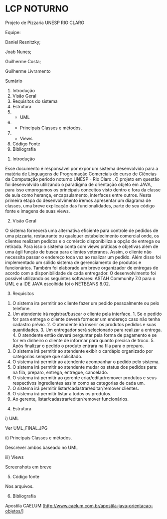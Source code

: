 # LCP NOTURNO
Projeto de Pizzaria
UNESP RIO CLARO

Equipe:

Daniel Resnitzky;

Joab Nunes;

Guilherme Costa;

Guilherme Livramento


Sumário

1. Introdução
2. Visão Geral
3. Requisitos do sistema
4. Estrutura
  1. - UML
  2. - Principais Classes e métodos.
  3. - Views
5. Código Fonte
6. Bibliografia

1) Introdução

Esse documento é responsável por expor um sistema desenvolvido para a matéria de Linguagens de Programação Comerciais do curso de Ciências da Computação período noturno UNESP - Rio Claro . O projeto em questão foi desenvolvido utilizando o paradigma de orientação objeto em JAVA, para isso empregamos os principais conceitos visto dentro e fora da classe de aula como herança, encapsulamento, interfaces entre outros. Nesta primeira etapa do desenvolvimento iremos apresentar um diagrama de classes, uma breve explicação das funcionalidades, parte de seu código fonte e imagens de suas views.

2) Visão Geral

O sistema fornecerá uma alternativa eficiente para controle de pedidos de uma pizzaria, restaurante ou qualquer estabelecimento comercial onde, os clientes realizam pedidos e o comércio disponibiliza a opção de entrega ou retirada. Para isso o sistema conta com views práticas e objetivas além de uma ágil função de busca para clientes veteranos. Assim, o cliente não necessita passar o endereço toda vez ao realizar um pedido. Além disso foi implementado um sólido sistema de gerenciamento de produtos e funcionários. Também foi elaborado um breve organizador de entregas de acordo com a disponibilidade de cada entregador. O desenvolvimento foi possível utilizando os  seguintes softwares: ASTAH Community 7.0 para o UML e a IDE  JAVA escolhida foi o NETBEANS 8.02.

3) Requisitos

1. O sistema ira permitir ao cliente fazer um pedido pessoalmente ou pelo telefone.
  1. Um atendente irá registrar/buscar o cliente pela interface.
    1. Se o pedido for para entrega o cliente deverá fornecer um endereço caso não tenha cadastro prévio.
    2. O atendente irá inserir os produtos pedidos e suas quantidades.
    3. Um entregador será selecionado para realizar a entrega.
    4. O atendente então deverá perguntar pela forma de pagamento e se for em dinheiro o cliente de informar para quanto precisa de troco.
    5. Após finalizar o pedido o produto entrara na fila para o preparo.
2. O sistema irá permitir ao atendente exibir o cardápio organizado por categorias sempre que solicitado.
3. O sistema irá permitir ao atendente acompanhar o pedido pelo sistema.
4. O sistema irá permitir ao atendente mudar os status dos pedidos para: na fila, preparo, entrega, entregue, cancelado.
5. O sistema irá permitir ao gerente criar/editar/remover produtos e seus respectivos ingredientes assim como as categorias de cada um.
6. O sistema irá permitir listar/cadastrar/editar/remover clientes.
7. O sistema irá permitir listar a todos os produtos.
8. Ao gerente, listar/cadastrar/editar/remover funcionários.

4) Estrutura 

i) UML

Ver UML_FINAL.JPG

ii) Principais Classes e métodos.

Descrever ambos baseado no UML

iii) Views

Screenshots em breve

5) Código fonte

Nos arquivos.

6) Bibliografia

Apostila CAELUM [http://www.caelum.com.br/apostila-java-orientacao-objetos/]
